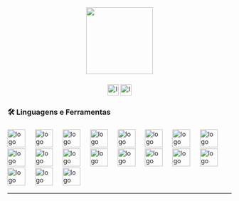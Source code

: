 <div align="center">
  <img height="150" src="https://media.giphy.com/media/XIqCQx02E1U9W/giphy.gif" />
</div>

###


<div align="center">
  <img src="https://img.shields.io/static/v1?message=LinkedIn&logo=linkedin&label=&color=0077B5&logoColor=white&labelColor=&style=for-the-badge" height="25" alt="logo linkedin"  />
  <img src="https://img.shields.io/static/v1?message=Youtube&logo=youtube&label=&color=FF0000&logoColor=white&labelColor=&style=for-the-badge" height="25" alt="logo youtube"  />
</div>


###


<h3 align="left">🛠 Linguagens e Ferramentas</h3>

###

<div align="left">
  <img src="https://cdn.jsdelivr.net/gh/devicons/devicon/icons/java/java-original-wordmark.svg" height="40" alt="logo java"  />
  <img width="14" />
  <img src="https://cdn.jsdelivr.net/gh/devicons/devicon/icons/spring/spring-original-wordmark.svg" height="40" alt="logo spring"  />
  <img width="14" />
  <img src="https://cdn.jsdelivr.net/gh/devicons/devicon/icons/angular/angular-original-wordmark.svg" height="40" alt="logo angular"  />
  <img width="14" />
  <img src="https://cdn.jsdelivr.net/gh/devicons/devicon/icons/typescript/typescript-original.svg" height="40" alt="logo typescript"  />
  <img width="14" />
  <img src="https://cdn.jsdelivr.net/gh/devicons/devicon/icons/mysql/mysql-original-wordmark.svg" height="40" alt="logo mysql"  />
  <img width="14" />
  <img src="https://cdn.jsdelivr.net/gh/devicons/devicon/icons/postgresql/postgresql-original-wordmark.svg" height="40" alt="logo postgres"  />
  <img width="14" />
  <img src="https://cdn.jsdelivr.net/gh/devicons/devicon/icons/mongodb/mongodb-original-wordmark.svg" height="40" alt="logo mongodb"  />
  <img width="14" />
  <img src="https://cdn.jsdelivr.net/gh/devicons/devicon/icons/docker/docker-plain-wordmark.svg" height="40" alt="logo docker"  />
  <img width="14" />
  <img src="https://cdn.jsdelivr.net/gh/devicons/devicon/icons/kubernetes/kubernetes-plain.svg" height="40" alt="logo kubernetes"  />
  <img width="14" />
  <img src="https://cdn.jsdelivr.net/gh/devicons/devicon/icons/amazonwebservices/amazonwebservices-line-wordmark.svg" height="40" alt="logo aws"  />
  <img width="14" />
  <img src="https://cdn.jsdelivr.net/gh/devicons/devicon/icons/googlecloud/googlecloud-original-wordmark.svg" height="40" alt="logo google cloud"  />
  <img width="14" />
  <img src="https://cdn.jsdelivr.net/gh/devicons/devicon/icons/sonarqube/sonarqube-original.svg" height="40" alt="logo sonar" />
  <img width="14" />
  <img src="https://cdn.jsdelivr.net/gh/devicons/devicon/icons/jira/jira-original-wordmark.svg" height="40" alt="logo jira" />
  <img width="14" />
  <img src="https://cdn.jsdelivr.net/gh/devicons/devicon/icons/insomnia/insomnia-original.svg" height="40" alt="logo insomnia" />
  <img width="14" />
  <img src="https://cdn.jsdelivr.net/gh/devicons/devicon/icons/postman/postman-original-wordmark.svg" height="40" alt="logo postman" />
  <img width="14" />
  <img src="https://cdn.jsdelivr.net/gh/devicons/devicon/icons/html5/html5-original-wordmark.svg" height="40" alt="logo html" />
  <img width="14" />
  <img src="https://cdn.jsdelivr.net/gh/devicons/devicon/icons/css3/css3-original-wordmark.svg" height="40" alt="logo css" />
  <img width="14" />
  <img src="https://cdn.jsdelivr.net/gh/devicons/devicon/icons/angularjs/angularjs-original.svg" height="40" alt="logo angularjs" />
  <img width="14" />
  <img src="https://www.rabbitmq.com/img/rabbitmq-logo.svg" height="40" alt="logo rabbitmq" />
</div>


---






